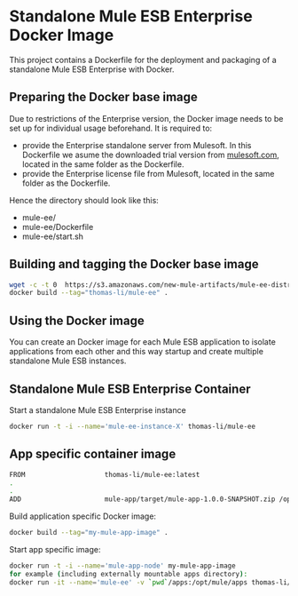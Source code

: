 Standalone Mule ESB Enterprise Docker Image
===============

This project contains a Dockerfile for the deployment and packaging of a standalone Mule ESB Enterprise with Docker.

Preparing the Docker base image
---------------

Due to restrictions of the Enterprise version, the Docker image needs to be set up for individual usage beforehand. It is required to:
- provide the Enterprise standalone server from Mulesoft. In this Dockerfile we asume the downloaded trial version from [mulesoft.com](http://www.mulesoft.com/mule-esb-enterprise-30-day-trial), located in the same folder as the Dockerfile.
- provide the Enterprise license file from Mulesoft, located in the same folder as the Dockerfile.

Hence the directory should look like this:
* mule-ee/
* mule-ee/Dockerfile
* mule-ee/start.sh


Building and tagging the Docker base image
---------------

```bash
wget -c -t 0  https://s3.amazonaws.com/new-mule-artifacts/mule-ee-distribution-standalone-3.8.3.zip
docker build --tag="thomas-li/mule-ee" .
```

Using the Docker image
---------------

You can create an Docker image for each Mule ESB application to isolate applications from each other and this way startup and create multiple standalone Mule ESB instances.

Standalone Mule ESB Enterprise Container
---------------

Start a standalone Mule ESB Enterprise instance

```bash
docker run -t -i --name='mule-ee-instance-X' thomas-li/mule-ee
```


App specific container image
---------------

```bash
FROM                    thomas-li/mule-ee:latest
.
.
ADD                     mule-app/target/mule-app-1.0.0-SNAPSHOT.zip /opt/mule/apps/
```

Build application specific Docker image:

```bash
docker build --tag="my-mule-app-image" .
```

Start app specific image:

```bash
docker run -t -i --name='mule-app-node' my-mule-app-image
for example (including externally mountable apps directory):
docker run -it --name='mule-ee' -v `pwd`/apps:/opt/mule/apps thomas-li/mule-ee
```